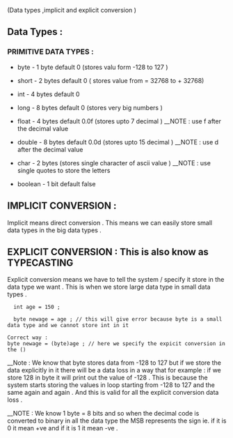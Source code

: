 (Data types ,implicit and explicit conversion )

## Data Types :

### PRIMITIVE DATA TYPES :
- byte - 1 byte default 0 (stores valu form -128 to 127 )
- short - 2 bytes default 0 ( stores value from = 32768 to + 32768)
- int - 4 bytes default 0 
- long - 8 bytes default 0 (stores very big numbers )
 
- float - 4 bytes default 0.0f (stores upto 7 decimal ) __NOTE : use f after the decimal value 
- double - 8 bytes default 0.0d (stores upto 15 decimal ) __NOTE : use d after the decimal value 

- char - 2 bytes (stores single character of ascii value ) __NOTE : use single quotes to store the letters 

- boolean - 1 bit default false

## IMPLICIT CONVERSION :
Implicit means direct conversion . This means we can easily store small data types in the big data types . 

## EXPLICIT CONVERSION : This is also know as TYPECASTING 
Explicit conversion means we have to tell the system / specify it store in the data type we want . This is when we store large data type in small data types . 

```
  int age = 150 ;

  byte newage = age ; // this will give error because byte is a small data type and we cannot store int in it 

Correct way :
byte newage = (byte)age ; // here we specify the expicit conversion in the () 
```

__Note : We know that byte stores data from -128 to 127 but if we store the data explicitly in it there will be a data loss in a way that for example : if we store 128 in byte it will print out the value of -128 . This is because the system starts storing the values in loop starting from -128 to 127 and the same again and again . And this is valid for all the explicit conversion data loss .

__NOTE : We know 1 byte = 8 bits and so when the decimal code is converted to binary in all the data type the MSB represents the sign ie. if it is 0 it mean +ve and if it is 1 it mean -ve . 

